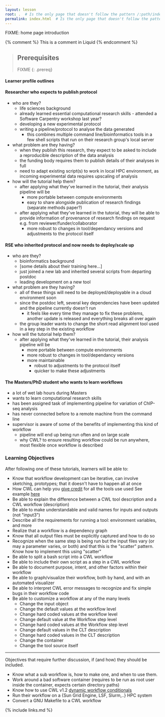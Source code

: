 ```yaml
---
layout: lesson
root: .  # Is the only page that doesn't follow the pattern /:path/index.html
permalink: index.html  # Is the only page that doesn't follow the pattern /:path/index.html
---
```

FIXME: home page introduction

<!-- this is an html comment -->

{% comment %} This is a comment in Liquid {% endcomment %}

> ## Prerequisites
>
> FIXME
{: .prereq}

#### Learner profile outlines

#### Researcher who expects to publish protocol

- who are they?
    - life sciences background
    - already learned essential computational research skills - attended a Software Carpentry workshop last year?
    - developing a new experimental protocol 
    - writing a pipeline/protocol to analyse the data generated
        - this combines multiple command line/bioinformatics tools in a few shell scripts that run on their research group's local server
- what problem are they having?
    - when they publish this research, they expect to be asked to include a reproducible description of the data analysis
    - the funding body requires them to publish details of their analyses in full
    - need to adapt existing script(s) to work in local HPC environment, as incoming experimental data requires upscaling of analysis
- how will the tutorial help them?
    - after applying what they've learned in the tutorial, their analysis pipeline will be 
        - more portable between compute environments
        - easy to share alongside publication of research findings (separate methods paper?)
    - after applying what they've learned in the tutorial, they will be able to provide information of provenance of research findings on request e.g. from reviewer/funder/collaborator
        - more robust to changes in tool/dependancy versions and adjustments to the protocol itself

#### RSE who inherited protocol and now needs to deploy/scale up

- who are they?
    - bioinformatics background
    - [some details about their training here...]
    - just joined a new lab and inherited several scripts from departing postdoc
    - leading development on a new tool
- what problem are they having?
    - all of these things will need to be deployed/deployable in a cloud environment soon
    - since the postdoc left, several key dependencies have been updated and the pipeline currently doesn't run
        - it feels like every time they manage to fix these problems, another update is released and everything breaks all over again
    - the group leader wants to change the short read alignment tool used in a key step in the existing workflow
- how will the tutorial help them?
    - after applying what they've learned in the tutorial, their analysis pipeline will be 
        - more portable between compute environments
        - more robust to changes in tool/dependancy versions
        - more maintainable
            - robust to adjustments to the protocol itself
            - quicker to make these adjustments

#### The Masters/PhD student who wants to learn workflows

- a lot of wet lab hours during Masters
- wants to learn computational research skills
- has been assigned task of implementing pipeline for variation of ChIP-seq analysis
- has never connected before to a remote machine from the command line
- supervisor is aware of some of the benefits of implementing this kind of workflow
    - pipeline will end up being run often and on large scale
    - why CWL? to ensure resulting workflow could be run anywhere, most flexible once workflow is described


### Learning Objectives

After following one of these tutorials, learners will be able to:


- Know that workflow development can be iterative, can involve sketching, prototypes; that it doesn't have to happen all at once
- How CWL can help you [give credit](https://www.commonwl.org/v1.1/CommandLineTool.html#SoftwarePackage) for all the tools use used
See example [here](https://github.com/common-workflow-language/cwl-utils/blob/master/cwl_utils/cite_extract.py)
- Be able to explain the difference between a CWL tool description and a CWL workflow (description)
- Be able to make understandable and valid names for inputs and outputs (not "input3")
- Describe all the requirements for running a tool: environment variables, and more
- Realize that a workflow is a dependency graph
- Know that all output files must be explicitly captured and how to do so
- Recognize when the same step is being run but the input files vary (or may a parameter varies, or both) and that this is the "scatter" pattern. Know how to implement this using "scatter"
- Be able to split a bash script into a CWL workflow
- Be able to include their own script as a step in a CWL workflow
- Be able to document purpose, intent, and other factors within their workflow
- Be able to graph/visualize their workflow, both by hand, and with an automated visualizer
- Be able to interpret CWL error messages to recognize and fix simple bugs in their workflow code
- Be able to customize a workflow at any of the many levels
    - Change the input object
    - Change the default values at the workflow level
    - Change hard coded values at the workflow level
    - Change default value at the Workflow step level
    - Change hard coded values at the Workflow step level
    - Change default values in the CLT description
    - Change hard coded values in the CLT description
    - Change the container
    - Change the tool source itself

---

Objectives that require further discussion, if (and how) they should be included.
- Know what a sub workflow is, how to make one, and when to use them.
- Work around a bad software container (requires to be run as root user inside the container, expects certain directory paths)
- Know how to use CWL v1.2 [dynamic workflow conditionals](https://www.commonwl.org/v1.2.0-dev2/Workflow.html#WorkflowStepInput)
- Run their workflow on a {Sun Grid Engine, LSF, Slurm,..} HPC system
- Convert a GNU Makefile to a CWL workflow

{% include links.md %}
